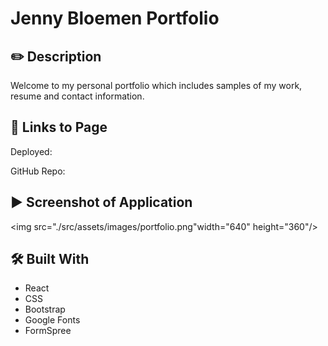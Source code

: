 # Jenny Bloemen Portfolio

## ✏️ Description

Welcome to my personal portfolio which includes samples of my work, resume and contact information.

## 🔗 Links to Page</h3>

Deployed:

GitHub Repo:

## ▶️ Screenshot of Application</h3>

<img src="./src/assets/images/portfolio.png"width="640" height="360"/>

## 🛠 Built With</h3>

- React
- CSS
- Bootstrap
- Google Fonts
- FormSpree
